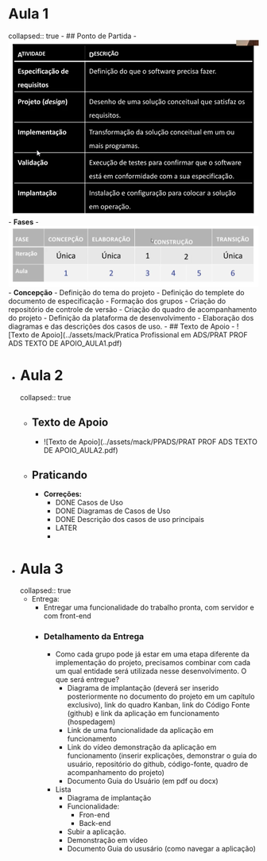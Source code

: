 # Aula 1
collapsed:: true
	- ## Ponto de Partida
		- ![image.png](../assets/image_1710065380430_0.png)
		- **Fases**
			- ![image.png](../assets/image_1710065706839_0.png)
		- **Concepção**
			- Definição do tema do projeto
			- Definição do templete do documento de especificação
			- Formação dos grupos
			- Criação do repositório de controle de versão
			- Criação do quadro de acompanhamento do projeto
			- Definição da plataforma de desenvolvimento
			- Elaboração dos diagramas e das descrições dos casos de uso.
	- ## Texto de Apoio
		- ![Texto de Apoio](../assets/mack/Pratica Profissional em ADS/PRAT PROF ADS TEXTO DE APOIO_AULA1.pdf)
- # Aula 2
  collapsed:: true
	- ## Texto de Apoio
		- ![Texto de Apoio](../assets/mack/PPADS/PRAT PROF ADS TEXTO DE APOIO_AULA2.pdf)
	- ## Praticando
		- **Correções:**
			- DONE Casos de Uso
			- DONE Diagramas de Casos de Uso
			- DONE Descrição dos casos de uso principais
			- LATER
			-
- # Aula 3
  collapsed:: true
	- Entrega:
		- Entregar uma funcionalidade do trabalho pronta, com servidor e com front-end
		- ### Detalhamento da Entrega
			- Como cada grupo pode já estar em uma etapa diferente da implementação do projeto, precisamos combinar com cada um qual entidade será utilizada nesse desenvolvimento. O que será entregue?
				- Diagrama de implantação (deverá ser inserido posteriormente no documento do projeto em um capítulo exclusivo), link do quadro Kanban, link do Código Fonte (github) e link da aplicação em funcionamento (hospedagem)
				- Link de uma funcionalidade da aplicação em funcionamento
				- Link do vídeo demonstração da aplicação em funcionamento (inserir explicações, demonstrar o guia do usuário, repositório do github, código-fonte, quadro de acompanhamento do
				  projeto)
				- Documento Guia do Usuário (em pdf ou docx)
			- Lista
				- Diagrama de implantação
				- Funcionalidade:
					- Fron-end
					- Back-end
				- Subir a aplicação.
				- Demonstração em vídeo
				- Documento Guia do ususário (como navegar a aplicação)